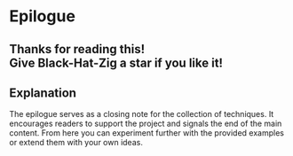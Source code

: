 # Epilogue

<h2>
    Thanks for reading this!<br/>
    Give Black-Hat-Zig a star if you like it!
</h2>

## Explanation

The epilogue serves as a closing note for the collection of techniques. It
encourages readers to support the project and signals the end of the main
content. From here you can experiment further with the provided examples or
extend them with your own ideas.
